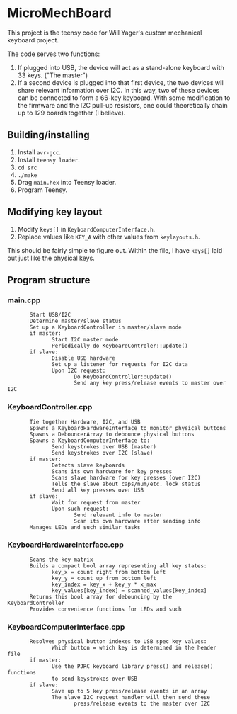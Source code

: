 # MicroMechBoard
This project is the teensy code for Will Yager's custom mechanical keyboard
project.

The code serves two functions:

1. If plugged into USB, the device will act as a stand-alone keyboard with 33
keys. ("The master")
2. If a second device is plugged into that first device, the two devices will
share relevant information over I2C. In this way, two of these devices can be
connected to form a 66-key keyboard. With some modification to the firmware and
the I2C pull-up resistors, one could theoretically chain up to 129 boards
together (I believe).

## Building/installing
1. Install `avr-gcc`.
2. Install `teensy loader`.
3. `cd src`
4. `./make`
5. Drag `main.hex` into Teensy loader.
6. Program Teensy.

## Modifying key layout
1. Modify `keys[]` in `KeyboardComputerInterface.h`.
2. Replace values like `KEY_A` with other values from `keylayouts.h`.

This should be fairly simple to figure out. Within the file, I have `keys[]`
laid out just like the physical keys.

## Program structure

### main.cpp

```
       Start USB/I2C
       Determine master/slave status
       Set up a KeyboardController in master/slave mode
       if master:
              Start I2C master mode
              Periodically do KeyboardControler::update()
       if slave:
              Disable USB hardware
              Set up a listener for requests for I2C data
              Upon I2C request:
                     Do KeyboardController::update()
                     Send any key press/release events to master over I2C
```

### KeyboardController.cpp

```
       Tie together Hardware, I2C, and USB
       Spawns a KeyboardHardwareInterface to monitor physical buttons
       Spawns a DebouncerArray to debounce physical buttons
       Spawns a KeyboardComputerInterface to:
              Send keystrokes over USB (master)
              Send keystrokes over I2C (slave)
       if master:
              Detects slave keyboards
              Scans its own hardware for key presses
              Scans slave hardware for key presses (over I2C)
              Tells the slave about caps/num/etc. lock status
              Send all key presses over USB
       if slave:
              Wait for request from master
              Upon such request:
                     Send relevant info to master
                     Scan its own hardware after sending info
       Manages LEDs and such similar tasks
```

### KeyboardHardwareInterface.cpp

```
       Scans the key matrix
       Builds a compact bool array representing all key states:
              key_x = count right from bottom left
              key_y = count up from bottom left
              key_index = key_x + key_y * x_max
              key_values[key_index] = scanned_values[key_index]
       Returns this bool array for debouncing by the KeyboardController
       Provides convenience functions for LEDs and such
```

### KeyboardComputerInterface.cpp

```
       Resolves physical button indexes to USB spec key values:
              Which button = which key is determined in the header file
       if master:
              Use the PJRC keyboard library press() and release() functions
              to send keystrokes over USB
       if slave:
              Save up to 5 key press/release events in an array
              The slave I2C request handler will then send these
                     press/release events to the master over I2C
```
